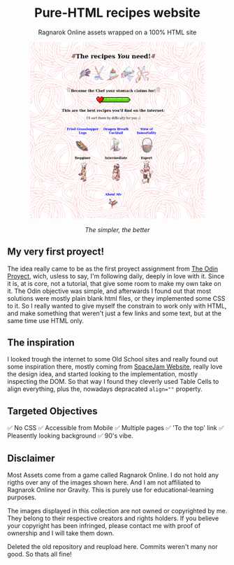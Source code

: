 <div align="center"> 
<h1>Pure-HTML recipes website</h1>
<p>Ragnarok Online assets wrapped on a 100% HTML site</p>
<img src="./images/preview.png" width="400">
<p><em>The simpler, the better</em></p>
</div>

## My very first proyect!

The idea really came to be as the first proyect assignment from [The Odin Proyect](https://www.theodinproject.com/lessons/foundations-recipes), wich, usless to say, I'm following daily, deeply in love with it.
Since it is, at is core, not a tutorial, that give some room to make my own take on it.
The Odin objective was simple, and afterwards I found out that most solutions were mostly plain blank html files, or they implemented some CSS to it.
So I really wanted to give myself the constrain to work only with HTML, and make something that weren't just a few links and some text, but at the same time use HTML only.

## The inspiration

I looked trough the internet to some Old School sites and really found out some inspiration there, mostly coming from [SpaceJam Website](https://www.spacejam.com/1996/),
really love the design idea, and started looking to the implementation, mostly inspecting the DOM. So that way I found they cleverly used Table Cells to align everything, plus the, nowadays depracated ```align=""``` property.


## Targeted Objectives

✅ No CSS
✅ Accessible from Mobile
✅ Multiple pages
✅ 'To the top' link
✅ Pleasently looking background
✅ 90's vibe.


## Disclaimer

Most Assets come from a game called Ragnarok Online. I do not hold any rigths over any of the images shown here. And I am not affiliated to Ragnarok Online nor Gravity. This is purely use for educational-learning purposes. 

The images displayed in this collection are not owned or copyrighted by me. They belong to their respective creators and rights holders. If you believe your copyright has been infringed, please contact me with proof of ownership and I will take them down.

Deleted the old repository and reupload here. Commits weren't many nor good. So thats all fine! 
